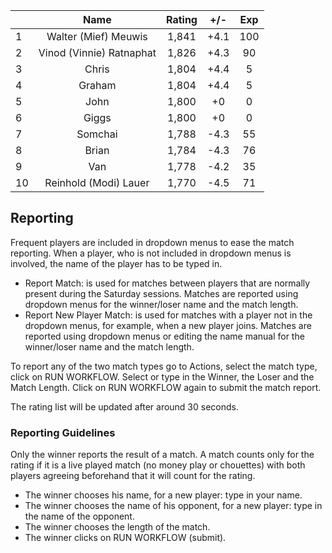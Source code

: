 | |Name|Rating|+/-|Exp|
|-|:--:|:----:|:-:|:-:|
|1|Walter (Mief) Meuwis|1,841|+4.1|100|
|2|Vinod (Vinnie) Ratnaphat|1,826|+4.3|90|
|3|Chris|1,804|+4.4|5|
|4|Graham|1,804|+4.4|5|
|5|John|1,800|+0|0|
|6|Giggs|1,800|+0|0|
|7|Somchai|1,788|-4.3|55|
|8|Brian|1,784|-4.3|76|
|9|Van|1,778|-4.2|35|
|10|Reinhold (Modi) Lauer|1,770|-4.5|71|

 

## Reporting

Frequent players are included in dropdown menus to ease the match reporting.
When a player, who is not included in dropdown menus is involved, the name of the player has to be typed in.

- Report Match:  is used for matches between players that are normally present during the Saturday sessions.
Matches are reported using dropdown menus for the winner/loser name and the match length.
- Report New Player Match:  is used for matches with a player not in the dropdown menus, for example, when a new player joins.
Matches are reported using dropdown menus or editing the name manual for the winner/loser name and the match length.

To report any of the two match types go to Actions, select the match type, click on RUN WORKFLOW.
Select or type in the Winner, the Loser and the Match Length.
Click on RUN WORKFLOW again to submit the match report.

The rating list will be updated after around 30 seconds.

### Reporting Guidelines

Only the winner reports the result of a match.
A match counts only for the rating if it is a live played match (no money play or chouettes)
with both players agreeing beforehand that it will count for the rating.

- The winner chooses his name, for a new player: type in your name.
- The winner chooses the name of his opponent, for a new player: type in the name of the opponent.
- The winner chooses the length of the match.
- The winner clicks on RUN WORKFLOW (submit).
